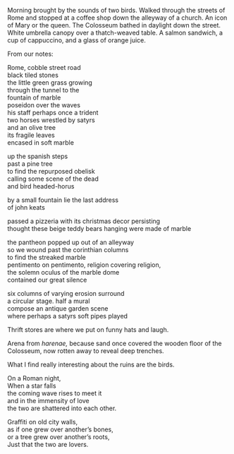 Morning brought by the sounds of two birds. Walked through the streets of Rome and stopped at a coffee shop down the alleyway of a church. An icon of Mary or the queen. The Colosseum bathed in daylight down the street. White umbrella canopy over a thatch-weaved table. A salmon sandwich, a cup of cappuccino, and a glass of orange juice.

From our notes:

Rome, cobble street road  
black tiled stones  
the little green grass growing  
through the tunnel to the   
fountain of marble  
poseidon over the waves  
his staff perhaps once a trident  
two horses wrestled by satyrs  
and an olive tree   
its fragile leaves  
encased in soft marble

up the spanish steps  
past a pine tree  
to find the repurposed obelisk  
calling some scene of the dead  
and bird headed-horus

by a small fountain lie the last address   
of john keats

passed a pizzeria with its christmas decor persisting  
thought these beige teddy bears hanging were made of marble

the pantheon popped up out of an alleyway  
so we wound past the corinthian columns  
to find the streaked marble  
pentimento on pentimento, religion covering religion,  
the solemn oculus of the marble dome   
contained our great silence 

six columns of varying erosion surround   
a circular stage. half a mural  
compose an antique garden scene  
where perhaps a satyrs soft pipes played

Thrift stores are where we put on funny hats and laugh.

Arena from *harenae,* because sand once covered the wooden floor of the Colosseum, now rotten away to reveal deep trenches. 

What I find really interesting about the ruins are the birds.

On a Roman night,  
When a star falls  
the coming wave rises to meet it  
and in the immensity of love  
the two are shattered into each other. 

Graffiti on old city walls,  
as if one grew over another’s bones,  
or a tree grew over another’s roots,  
Just that the two are lovers.
